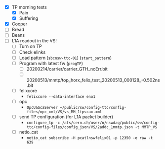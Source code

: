 - [x] TP morning tests
  - [x] Pain
  - [x] Suffering
- [x] Cooper
- [ ] Bread
- [ ] Beans
- [ ] L1A readout in the VS!
  - [ ] Turn on TP
  - [ ] Check elinks
  - [ ] Load pattern (`sbcnsw-ttc-01`) (`start_pattern`)
  - [ ] Program with latest fw (`progTP`)
    - [ ] 20200214/carrier/carrier_GTH_noErr.bit
    - [ ] 20200513/mmtp/top_horx_felix_test_20200513_000128_-0.502ns.bit
  - [ ] felixcore
    - `felixcore --data-interface eno1`
  - [ ] opc
    - `OpcUaScaServer ~/public/sw/config-ttc/config-files/opc_xml/VS/vs_MM_1tpscax.xml`
  - [ ] send TP configuration (for L1A packet builder)
    - `configure_tp -c /afs/cern.ch/user/n/nswdaq/public/sw/config-ttc/config-files/config_json/VS/2addc_1mmtp.json -t MMTP_VS`
  - [ ] netio_cat
    - `netio_cat subscribe -H pcatlnswfelix01 -p 12350 -e raw -t 639`
  

